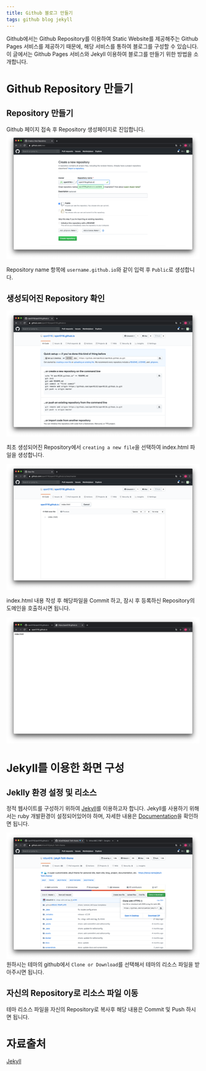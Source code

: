 ```yaml
---
title: Github 블로그 만들기
tags: github blog jekyll
---
```


  Github에서는 Github Repository를 이용하여 Static Website를 제공해주는 Github 
  Pages 서비스를 제공하기 때문에,
해당 서비스를 통하여 블로그를 구성할 수 있습니다. <!--more--> 
  이 글에서는 Github Pages 서비스와 Jekyll 이용하여 블로그를 만들기 위한 방법을 소개합니다.

# Github Repository 만들기
## Repository 만들기

Github 페이지 접속 후 Repository 생성페이지로 진입합니다.
![github Repository 새페이지](/assets/images/github-blog/github-repository-new.png)

Repository name 항목에 `username.github.io`와 같이 입력 후 `Public`로 생성합니다.

## 생성되어진 Repository 확인
![github Repository 만들기](/assets/images/github-blog/github-repository-initialize.png)

최초 생성되어진 Repository에서 `creating a new file`을 선택하여 index.html 파일을 생성합니다.

![index.html 파일 만들기](/assets/images/github-blog/github-repository-create-index.png)

index.html 내용 작성 후 해당파일을 Commit 하고,
잠시 후 등록하신 Repository의 도메인을 호출하시면 됩니다.

![URL 호출](/assets/images/github-blog/github-repository-call-index.png)


# Jekyll를 이용한 화면 구성

## Jeklly 환경 설정 및 리소스
  정적 웹사이트를 구성하기 위하여 [Jekyll](https://jekyllrb-ko.github.io/)를 이용하고자 합니다.
Jekyll를 사용하기 위해서는 ruby 개발환경이 설정되어있어야 하며, 자세한 내용은 [Documentation](https://jekyllrb-ko.github.io/docs/)을 확인하면 됩니다.

![URL 호출](/assets/images/github-blog/github-repository-clone.png)
원하시는 테마의 github에서 `Clone or Download`를 선택해서 테마의 리소스 파일을 받아주시면 됩니다.
  

## 자신의 Repository로 리소스 파일 이동
  테마 리소스 파일을 자신의 Repository로 복사후 해당 내용은 Commit 및 Push 하시면 됩니다.


# 자료출처
[Jekyll](https://jekyllrb-ko.github.io/)

